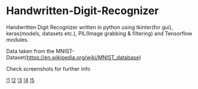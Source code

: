 # Handwritten-Digit-Recognizer

Handwritten Digit Recognizer written in python using tkinter(for gui), keras(models, datasets etc.), PIL(Image grabbing & filtering) and Tensorflow modules.

Data taken from the MNIST-Dataset(https://en.wikipedia.org/wiki/MNIST_database)




Check screenshots for further info

[!1](HdreconShots/001.jpg "1")
[!2](HdreconShots/002.jpg "2")
[!3](HdreconShots/003.jpg "3")
[!4](HdreconShots/004.jpg "4")
[!5](HdreconShots/005.jpg "5")
